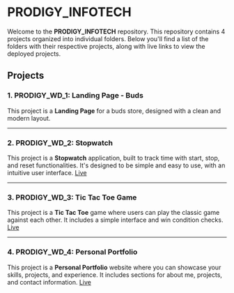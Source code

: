 # PRODIGY_INFOTECH

Welcome to the **PRODIGY_INFOTECH** repository. This repository contains 4 projects organized into individual folders. Below you'll find a list of the folders with their respective projects, along with live links to view the deployed projects.

## Projects

### 1. PRODIGY_WD_1: Landing Page - Buds
This project is a **Landing Page** for a buds store, designed with a clean and modern layout.

---

### 2. PRODIGY_WD_2: Stopwatch
This project is a **Stopwatch** application, built to track time with start, stop, and reset functionalities. It's designed to be simple and easy to use, with an intuitive user interface. [Live](https://s-stopwatch-16.netlify.app/)

---

### 3. PRODIGY_WD_3: Tic Tac Toe Game
This project is a **Tic Tac Toe** game where users can play the classic game against each other. It includes a simple interface and win condition checks. [Live](https://s-tictactoe-16.netlify.app/)

---

### 4. PRODIGY_WD_4: Personal Portfolio
This project is a **Personal Portfolio** website where you can showcase your skills, projects, and experience. It includes sections for about me, projects, and contact information. [Live](https://s-mp-16.netlify.app/)

